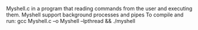 Myshell.c in a program that reading commands from the user and executing them.
Myshell support background processes and pipes
To compile and run: 
gcc Myshell.c –o Myshell –lpthread && ./myshell
